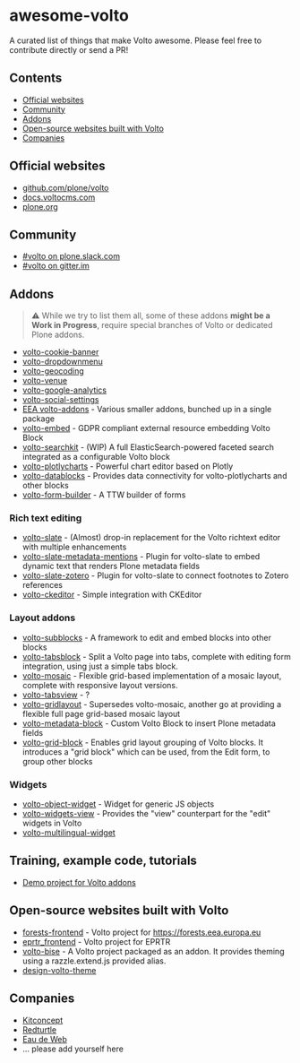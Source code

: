 # awesome-volto

A curated list of things that make Volto awesome. Please feel free to contribute directly or send a PR!

## Contents

- [Official websites](#official-websites)
- [Community](#community)
- [Addons](#addons)
- [Open-source websites built with Volto](#open-source-websites-built-with-volto)
- [Companies](#companies)

## Official websites

- [github.com/plone/volto](https://github.com/plone/volto)
- [docs.voltocms.com](https://docs.voltocms.com)
- [plone.org](https://plone.org)

## Community

- [#volto on plone.slack.com](https://plone.slack.com/)
- [#volto on gitter.im](https://gitter.im/plone/volto)

## Addons

> :warning: While we try to list them all, some of these addons **might be a Work in Progress**, require special branches of Volto or dedicated Plone addons.

- [volto-cookie-banner](https://github.com/collective/volto-cookie-banner)
- [volto-dropdownmenu](https://github.com/collective/volto-dropdownmenu)
- [volto-geocoding](https://github.com/collective/volto-geocoding)
- [volto-venue](https://github.com/collective/volto-venue)
- [volto-google-analytics](https://github.com/collective/volto-google-analytics)
- [volto-social-settings](https://github.com/collective/volto-social-settings)
- [EEA volto-addons](https://github.com/eea/volto-addons) - Various smaller addons, bunched up in a single package
- [volto-embed](https://github.com/eea/volto-embed) - GDPR compliant external resource embedding Volto Block
- [volto-searchkit](https://github.com/eea/volto-searchkit) - (WIP) A full ElasticSearch-powered faceted search integrated as a configurable Volto block
- [volto-plotlycharts](https://github.com/eea/volto-plotlycharts) - Powerful chart editor based on Plotly
- [volto-datablocks](https://github.com/eea/volto-datablocks) - Provides data connectivity for volto-plotlycharts and other blocks
- [volto-form-builder](https://github.com/kitconcept/volto-form-builder) - A TTW builder of forms

### Rich text editing

- [volto-slate](https://github.com/eea/volto-slate) - (Almost) drop-in replacement for the Volto richtext editor with multiple enhancements
- [volto-slate-metadata-mentions](https://github.com/eea/volto-slate-metadata-mentions) - Plugin for volto-slate to embed dynamic text that renders Plone metadata fields
- [volto-slate-zotero](https://github.com/eea/volto-slate-zotero) - Plugin for volto-slate to connect footnotes to Zotero references
- [volto-ckeditor](https://github.com/eea/volto-ckeditor) - Simple integration with CKEditor

### Layout addons

- [volto-subblocks](https://github.com/collective/volto-subblocks) - A framework to edit and embed blocks into other blocks
- [volto-tabsblock](https://github.com/eea/volto-tabsblock) - Split a Volto page into tabs, complete with editing form integration, using just a simple tabs block.
- [volto-mosaic](https://github.com/eea/volto-mosaic) - Flexible grid-based implementation of a mosaic layout, complete with responsive layout versions.
- [volto-tabsview](https://github.com/eea/volto-tabsview) - ?
- [volto-gridlayout](https://github.com/eea/volto-gridlayout) - Supersedes volto-mosaic, another go at providing a flexible full page grid-based mosaic layout
- [volto-metadata-block](https://github.com/eea/volto-metadata-block) - Custom Volto Block to insert Plone metadata fields
- [volto-grid-block](https://github.com/eea/volto-grid-block) - Enables grid layout grouping of Volto blocks. It introduces a "grid block" which can be used, from the Edit form, to group other blocks

### Widgets

- [volto-object-widget](https://github.com/eea/volto-object-widget) - Widget for generic JS objects
- [volto-widgets-view](https://github.com/eea/volto-widgets-view) - Provides the "view" counterpart for the "edit" widgets in Volto
- [volto-multilingual-widget](https://github.com/collective/volto-multilingual-widget)

## Training, example code, tutorials

- [Demo project for Volto addons](https://github.com/collective/volto-example-project-addons)

## Open-source websites built with Volto

- [forests-frontend](https://github.com/eea/forests-frontend) - Volto project for https://forests.eea.europa.eu
- [eprtr_frontend](https://github.com/eea/eprtr_frontend) - Volto project for EPRTR
- [volto-bise](https://github.com/eea/volto-bise) - A Volto project packaged as an addon. It provides theming using a razzle.extend.js provided alias.
- [design-volto-theme](https://github.com/RedTurtle/design-volto-theme)

## Companies

- [Kitconcept](https://kitconcept.com/)
- [Redturtle](https://www.redturtle.it/)
- [Eau de Web](https://www.eaudeweb.ro/)
- ... please add yourself here
